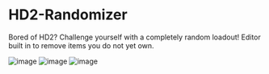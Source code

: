 # HD2-Randomizer
Bored of HD2? Challenge yourself with a completely random loadout! Editor built in to remove items you do not yet own.

![image](https://github.com/user-attachments/assets/bf23f938-57b0-405f-b34b-35f49cdd042e)
![image](https://github.com/user-attachments/assets/1e372831-ff54-4fd4-8f6d-1e53ebfa3dd3)
![image](https://github.com/user-attachments/assets/87eb1327-1ced-442e-872f-7ac6d2cd4575)
